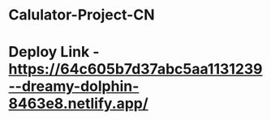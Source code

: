 # Calulator-Project-CN
# Deploy Link -   https://64c605b7d37abc5aa1131239--dreamy-dolphin-8463e8.netlify.app/
